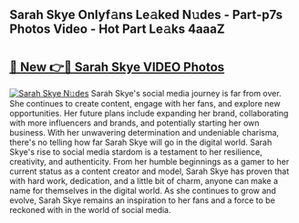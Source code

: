 ## Sarah Skye Onlyf𝚊ns Le𝚊ked N𝚞des - Part-p7s Photos Video - Hot Part Le𝚊ks 4aaaZ

# <h2><a href="http://ab69779.deff.icu/?id=Sarah+Skye">🔗 New 👉🔴 Sarah Skye VIDEO Photos</a></h2>

[![Sarah Skye N𝚞des](https://i.imgur.com/rIISA9y.gif)](http://ab69779.deff.icu/?id=Sarah+Skye)
Sarah Skye's social media journey is far from over. She continues to create content, engage with her fans, and explore new opportunities. Her future plans include expanding her brand, collaborating with more influencers and brands, and potentially starting her own business. With her unwavering determination and undeniable charisma, there's no telling how far Sarah Skye will go in the digital world. Sarah Skye's rise to social media stardom is a testament to her resilience, creativity, and authenticity. From her humble beginnings as a gamer to her current status as a content creator and model, Sarah Skye has proven that with hard work, dedication, and a little bit of charm, anyone can make a name for themselves in the digital world. As she continues to grow and evolve, Sarah Skye remains an inspiration to her fans and a force to be reckoned with in the world of social media.
